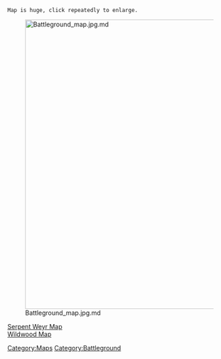 `Map is huge, click repeatedly to enlarge.`

<figure>
<img src="Battleground_map.jpg.md" title="Battleground_map.jpg.md"
width="650" alt="Battleground_map.jpg.md" />
<figcaption aria-hidden="true">Battleground_map.jpg.md</figcaption>
</figure>

[Serpent Weyr Map](Serpent_Weyr_Map "wikilink")  
[Wildwood Map](Wildwood_Map "wikilink")

[Category:Maps](Category:Maps "wikilink")
[Category:Battleground](Category:Battleground "wikilink")
